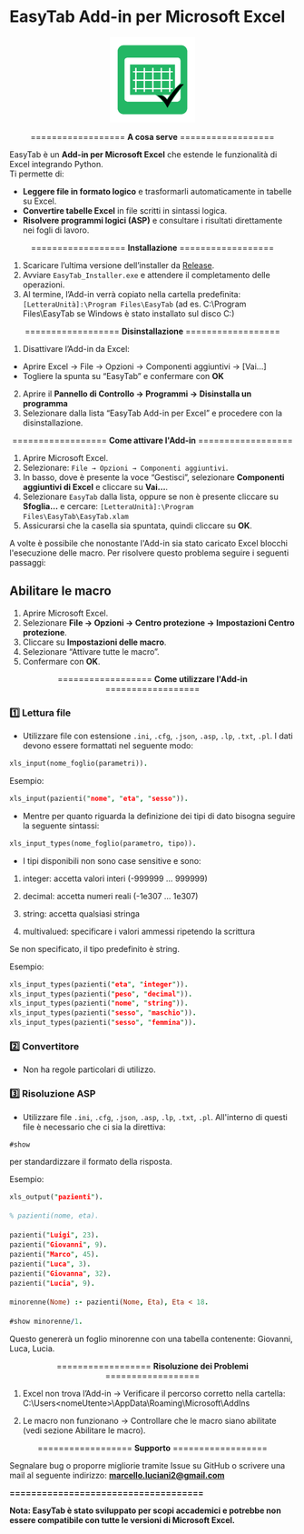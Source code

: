 EasyTab Add-in per Microsoft Excel
====================================

<p align="center">
  <img src="docs/Icona.png" alt="Logo" width="150"/>
</p>

<p align="center">
================== <b>A cosa serve</b> ==================
</p>


EasyTab è un **Add-in per Microsoft Excel** che estende le funzionalità di Excel integrando Python.  
Ti permette di:

- **Leggere file in formato logico** e trasformarli automaticamente in tabelle su Excel.
- **Convertire tabelle Excel** in file scritti in sintassi logica.
- **Risolvere programmi logici (ASP)** e consultare i risultati direttamente nei fogli di lavoro.

<p align="center">
================== <b>Installazione</b> ==================
</p>

1. Scaricare l’ultima versione dell’installer da [Release](../../releases/latest).  
2. Avviare `EasyTab_Installer.exe` e attendere il completamento delle operazioni.  
3. Al termine, l’Add-in verrà copiato nella cartella predefinita: `[LetteraUnità]:\Program Files\EasyTab`
(ad es. C:\Program Files\EasyTab se Windows è stato installato sul disco C:)

<p align="center">
================== <b>Disinstallazione</b> ==================
</p>

1. Disattivare l’Add-in da Excel:  
- Aprire Excel → File → Opzioni → Componenti aggiuntivi → [Vai...]  
- Togliere la spunta su “EasyTab” e confermare con **OK**  
2. Aprire il **Pannello di Controllo → Programmi → Disinstalla un programma**  
3. Selezionare dalla lista “EasyTab Add-in per Excel” e procedere con la disinstallazione.

<p align="center">
================== <b>Come attivare l'Add-in</b> ==================
</p>

1. Aprire Microsoft Excel.  
2. Selezionare: `File → Opzioni → Componenti aggiuntivi`.  
3. In basso, dove è presente la voce “Gestisci”, selezionare **Componenti aggiuntivi di Excel** e cliccare su **Vai...**.  
4. Selezionare `EasyTab` dalla lista, oppure se non è presente cliccare su **Sfoglia…** e cercare: `[LetteraUnità]:\Program Files\EasyTab\EasyTab.xlam`
5. Assicurarsi che la casella sia spuntata, quindi cliccare su **OK**.

A volte è possibile che nonostante l'Add-in sia stato caricato Excel blocchi l'esecuzione delle macro. Per risolvere questo problema seguire i seguenti passaggi:

## Abilitare le macro

1. Aprire Microsoft Excel.  
2. Selezionare **File → Opzioni → Centro protezione → Impostazioni Centro protezione**.  
3. Cliccare su **Impostazioni delle macro**.  
4. Selezionare “Attivare tutte le macro”.  
5. Confermare con **OK**.

<p align="center">
================== <b>Come utilizzare l'Add-in</b> ==================
</p>

### 1️⃣ Lettura file

- Utilizzare file con estensione `.ini`, `.cfg`, `.json`, `.asp`, `.lp`, `.txt`, `.pl`. I dati devono essere formattati nel seguente modo:

```prolog
xls_input(nome_foglio(parametri)).
```

Esempio:

```prolog
xls_input(pazienti("nome", "eta", "sesso")).
```

- Mentre per quanto riguarda la definizione dei tipi di dato bisogna seguire la seguente sintassi:

```prolog
xls_input_types(nome_foglio(parametro, tipo)).
```

- I tipi disponibili non sono case sensitive e sono:

1. integer: accetta valori interi (-999999 … 999999)

2. decimal: accetta numeri reali (-1e307 … 1e307)

3. string: accetta qualsiasi stringa

4. multivalued: specificare i valori ammessi ripetendo la scrittura

Se non specificato, il tipo predefinito è string.

Esempio:

```prolog
xls_input_types(pazienti("eta", "integer")).
xls_input_types(pazienti("peso", "decimal")).
xls_input_types(pazienti("nome", "string")).
xls_input_types(pazienti("sesso", "maschio")).
xls_input_types(pazienti("sesso", "femmina")).
```

### 2️⃣ Convertitore

- Non ha regole particolari di utilizzo.

### 3️⃣ Risoluzione ASP

- Utilizzare file `.ini`, `.cfg`, `.json`, `.asp`, `.lp`, `.txt`, `.pl`. All'interno di questi file è necessario che ci sia la direttiva:

```
#show
```
per standardizzare il formato della risposta.

Esempio:

```prolog
xls_output("pazienti").

% pazienti(nome, eta).

pazienti("Luigi", 23). 
pazienti("Giovanni", 9).
pazienti("Marco", 45).
pazienti("Luca", 3).
pazienti("Giovanna", 32).
pazienti("Lucia", 9).

minorenne(Nome) :- pazienti(Nome, Eta), Eta < 18.

#show minorenne/1.
```

Questo genererà un foglio minorenne con una tabella contenente: Giovanni, Luca, Lucia.

<p align="center">
================== <b>Risoluzione dei Problemi</b> ==================
</p>

1. Excel non trova l’Add-in
→ Verificare il percorso corretto nella cartella:
    C:\Users\<nomeUtente>\AppData\Roaming\Microsoft\AddIns

2. Le macro non funzionano
→ Controllare che le macro siano abilitate (vedi sezione Abilitare le macro).

<p align="center">
================== <b>Supporto</b> ==================
</p>

Segnalare bug o proporre migliorie tramite Issue su GitHub o scrivere una mail al seguente indirizzo: <b> marcello.luciani2@gmail.com

====================================

Nota: EasyTab è stato sviluppato per scopi accademici e potrebbe non essere compatibile con tutte le versioni di Microsoft Excel.